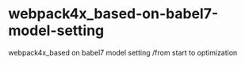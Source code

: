 # webpack4x_based-on-babel7-model-setting
webpack4x_based on babel7  model setting   /from start to  optimization
